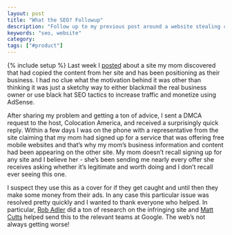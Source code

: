 ```yaml
---
layout: post
title: "What the SEO? Followup"
description: "Follow up to my previous post around a website stealing content from my mom's site and claiming it as their own. A happy outcome!"
keywords: "seo, website"
category:
tags: ["#product"]
---
```

{% include setup %}
Last week I <a href="http://dangoldin.com/2013/10/20/what-the-seo/">posted</a> about a site my mom discovered that had copied the content from her site and has been positioning as their business. I had no clue what the motivation behind it was other than thinking it was just a sketchy way to either blackmail the real business owner or use black hat SEO tactics to increase traffic and monetize using AdSense.

After sharing my problem and getting a ton of advice, I sent a DMCA request to the host, Colocation America, and received a surprisingly quick reply. Within a few days I was on the phone with a representative from the site claiming that my mom had signed up for a service that was offering free mobile websites and that’s why my mom’s business information and content had been appearing on the other site. My mom doesn’t recall signing up for any site and I believe her - she’s been sending me nearly every offer she receives asking whether it’s legitimate and worth doing and I don’t recall ever seeing this one.

I suspect they use this as a cover for if they get caught and until then they make some money from their ads. In any case this particular issue was resolved pretty quickly and I wanted to thank everyone who helped. In particular, <a href="https://twitter.com/bofu2u" target="_blank">Rob Adler</a> did a ton of research on the infringing site and <a href="https://twitter.com/mattcutts" target="_blank">Matt Cutts</a> helped send this to the relevant teams at Google. The web’s not always getting worse!